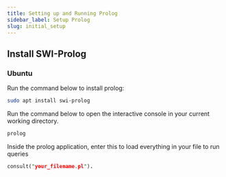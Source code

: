 ```yaml
---
title: Setting up and Running Prolog
sidebar_label: Setup Prolog
slug: initial_setup
---
```


## Install SWI-Prolog

### Ubuntu

Run the command below to install prolog: 

```bash
sudo apt install swi-prolog
```

Run the command below to open the interactive console in your current working directory.

```bash
prolog
```

Inside the prolog application, enter this to load everything in your file to run queries

```prolog
consult("your_filename.pl").
```




